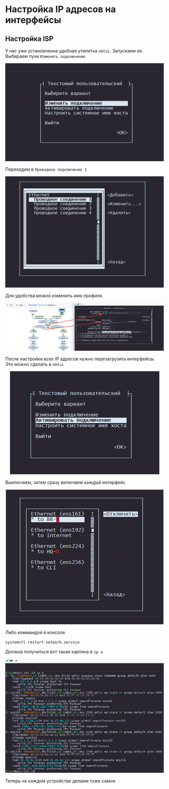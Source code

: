 # Настройка IP адресов на интерфейсы

## Настройка ISP

У нас уже установленна удобная утилитка `nmtui`. Запускаем еe. Выбираем пунк `Изменить подключение`

<p align="center">
  <img src="./pic1.png">
</p>

Переходим в `Проводное подключение 1`

<p align="center">
  <img src="./pic2.png">
</p>

Для удобства можно изменить имя профиля.

<p align="center">
  <img src="./pic3.png">
</p>

После настройки всех IP адресов нужно перезагрузить интерфейсы. Это можно сделать в `nmtui`

<p align="center">
  <img src="./pic4.png">
</p>

Выключаем, затем сразу включаем каждый интерфейс

<p align="center">
  <img src="./pic5.png">
</p>

Либо коммандой в консоле

```
systemctl restart network.service
```

Должна получиться вот такая картина в `ip a`

<p align="center">
  <img src="./pic6.png">
</p>

Теперь на каждом устройстве делаем тоже самое.